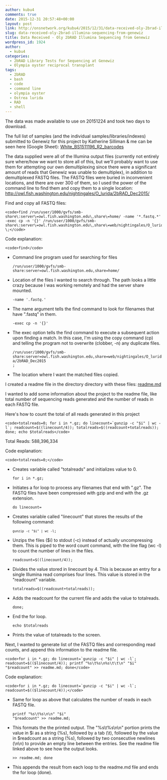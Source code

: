 ```yaml
---
author: kubu4
comments: true
date: 2015-12-31 20:57:48+00:00
layout: post
link: http://onsnetwork.org/kubu4/2015/12/31/data-received-oly-2brad-illumina-sequencing-from-genewiz/
slug: data-received-oly-2brad-illumina-sequencing-from-genewiz
title: Data Received - Oly 2bRAD Illumina Sequencing from Genewiz
wordpress_id: 1924
author:
  - kubu4
categories:
  - 2bRAD Library Tests for Sequencing at Genewiz
  - Olympia oyster reciprocal transplant
tags:
  - 2bRAD
  - bash
  - code
  - command line
  - olympia oyster
  - Ostrea lurida
  - RAD
  - shell
---
```


The data was made available to use on 20151224 and took two days to download.

The full list of samples (and the individual samples/libraries/indexes) submitted to Genewiz for this project by Katherine Silliman & me can be seen here (Google Sheet): [White_BS1511196_R2_barcodes](https://docs.google.com/spreadsheets/d/1DJP4zpF3OcISOAQ-MM8bW85WcJqdB5EvcExs2wGvzcg/edit?usp=sharing)

The data supplied were all of the Illumina output files (currently not entirely sure where/how we want to store all of this, but we'll probably want to use them for attempting our own demultiplexing since there were a significant amount of reads that Genewiz was unable to demultiplex), in addition to demultiplexed FASTQ files. The FASTQ files were buried in inconvenient locations, and there are over 300 of them, so I used the power of the command line to find them and copy them to a single location: http://owl.fish.washington.edu/nightingales/O_lurida/2bRAD_Dec2015/

Find and copy all FASTQ files:


    
    <code>find /run/user/1000/gvfs/smb-share\:server\=owl.fish.washington.edu\,share\=home/ -name '*.fastq.*' -exec cp -n '{}' /run/user/1000/gvfs/smb-share\:server\=owl.fish.washington.edu\,share\=web/nightingales/O_lurida/ \;</code>



Code explanation:


    
    <code>find</code>







  * Command line program used for searching for files




    
    <code>/run/user/1000/gvfs/smb-share\:server\=owl.fish.washington.edu\,share\=home/ </code>







  * Location of the files I wanted to search through. The path looks a little crazy because I was working remotely and had the server share mounted.




    
    <code>-name '*.fastq.*'</code>







  * The name argument tells the find command to look for filenames that have ".fastq" in them.




    
    <code>-exec cp -n '{}'</code>







  * The exec option tells the find command to execute a subsequent action upon finding a match. In this case, I'm using the copy command (cp) and telling the program not to overwrite (clobber, -n) any duplicate files.




    
    <code>/run/user/1000/gvfs/smb-share\:server\=owl.fish.washington.edu\,share\=web/nightingales/O_lurida/2bRAD_Dec2015 \;</code>







  * The location where I want the matched files copied.



I created a readme file in the directory directory with these files: [readme.md](http://owl.fish.washington.edu/nightingales/O_lurida/2bRAD_Dec2015/readme.md)

I wanted to add some information about the project to the readme file, like total number of sequencing reads generated and the number of reads in each FASTQ file.

Here's how to count the total of all reads generated in this project


    
    <code>totalreads=0; for i in *.gz; do linecount=`gunzip -c "$i" | wc -l`; readcount=$((linecount/4)); totalreads=$((readcount+totalreads)); done; echo $totalreads</code>



Total Reads: 588,396,334

Code explanation:


    
    <code>totalreads=0;</code>







  * Creates variable called "totalreads" and initializes value to 0.




    
    <code>for i in *.gz;</code>







  * Initiates a for loop to process any filenames that end with ".gz". The FASTQ files have been compressed with gzip and end with the .gz extension.




    
    <code>do linecount=</code>







  * Creates variable called "linecount" that stores the results of the following command:




    
    <code>`gunzip -c "$i" | wc -l`;</code>







  * Unzips the files ($i) to stdout (-c) instead of actually uncompressing them. This is piped to the word count command, with the line flag (wc -l) to count the number of lines in the files.




    
    <code>readcount=$((linecount/4));</code>







  * Divides the value stored in linecount by 4. This is because an entry for a single Illumina read comprises four lines. This value is stored in the "readcount" variable.




    
    <code>totalreads=$((readcount+totalreads));</code>







  * Adds the readcount for the current file and adds the value to totalreads.




    
    <code>done;</code>







  * End the for loop.




    
    <code>echo $totalreads</code>







  * Prints the value of totalreads to the screen.



Next, I wanted to generate list of the FASTQ files and corresponding read counts, and append this information to the readme file.


    
    <code>for i in *.gz; do linecount=`gunzip -c "$i" | wc -l`; readcount=$(($linecount/4)); printf "%s\t%s\n%s\t\t\n" "$i" "$readcount" >> readme.md; done</code>



Code explanation:


    
    <code>for i in *.gz; do linecount=`gunzip -c "$i" | wc -l`; readcount=$(($linecount/4));</code>







  * Same for loop as above that calculates the number of reads in each FASTQ file.




    
    <code>printf "%s\t%s\n\n" "$i" "$readcount" >> readme.md;</code>







  * This formats the the printed output. The "%s\t%s\n\n" portion prints the value in $i as a string (%s), followed by a tab (\t), followed by the value in $readcount as a string (%s), followed by two consecutive newlines (\n\n) to provide an empty line between the entries. See the readme file linked above to see how the output looks.




    
    <code>>> readme.md; done</code>







  * This appends the result from each loop to the readme.md file and ends the for loop (done).


